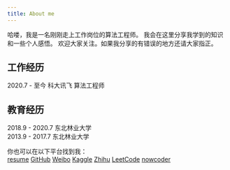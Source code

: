 ```yaml
---
title: About me
---
```


哈喽，我是一名刚刚走上工作岗位的算法工程师。
我会在这里分享我学到的知识和一些个人感悟。
欢迎大家关注。如果我分享的有错误的地方还请大家指正。  

## 工作经历
2020.7 - 至今  科大讯飞 算法工程师

## 教育经历
2018.9 - 2020.7 东北林业大学  
2013.9 - 2017.7 东北林业大学


你也可以在以下平台找到我：  
[resume](/resume/resume.pdf)
[GitHub](https://github.com/Moriarty12138)
[Weibo](https://weibo.com/u/2393595857)
[Kaggle](https://www.kaggle.com/moriarty12138)
[Zhihu](https://www.zhihu.com/people/moriarty12138/activities)
[LeetCode](https://leetcode.com/moriarty12138/)
[nowcoder](https://www.nowcoder.com/profile/675170806)
